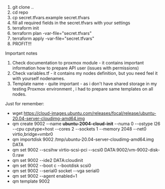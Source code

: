 1. git clone .. 
2. cd repo
3. cp secret.tfvars.example secret.tfvars
4. fill all required fields in the secret.tfvars with your settings
5. terraform init
6. terraform plan -var-file="secret.tfvars"
7. terraform apply -var-file="secret.tfvars"
8. PROFIT!!!


Important notes
1. Check documentation to proxmox module - it contains important information how to prepare API user (issues with permissions)
2. Check variables.tf - it contains my nodes definition, but you need feel it with yourself nodenames. 
3. Template name - quite important - as i don't have shared storage in my testing Proxmox environment , i had to prepare same templates on all nodes. 

Just for remember: 

- wget https://cloud-images.ubuntu.com/releases/focal/release/ubuntu-20.04-server-cloudimg-amd64.img
- qm create 9002 --name **ubuntu-2004-cloud-init** --numa 0 --ostype l26 --cpu cputype=host --cores 2 --sockets 1 --memory 2048 --net0 virtio,bridge=vmbr0
- qm importdisk 9002 /tmp/ubuntu-20.04-server-cloudimg-amd64.img DATA
- qm set 9002 --scsihw virtio-scsi-pci --scsi0 DATA:9002/vm-9002-disk-0.raw
- qm set 9002 --ide2 DATA:cloudinit
- qm set 9002 --boot c --bootdisk scsi0
- qm set 9002 --serial0 socket --vga serial0
- qm set 9002 --agent enabled=1
- qm template 9002

